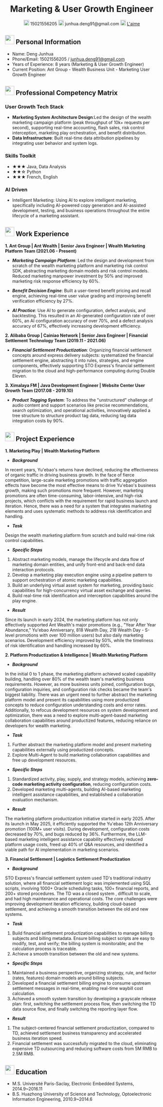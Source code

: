 <center>
    <h1>Marketing & User Growth Engineer</h1>
    <div>
        <span>
            <img src="assets/phone-solid.svg" width="18px">
            15021556205
        </span>
        <span>
            <img src="assets/envelope-solid.svg" width="18px">
            junhua.deng91@gmail.com
        </span>
        <span>
            <img src="assets/github-brands.svg" width="18px">
            <a href="https://github.com/l-aime">L'aime</a>
        </span>
    </div>
</center>

## <img src="assets/info-circle-solid.svg" width="30px"> Personal Information 

- Name: Deng Junhua
- Phone/Email: 15021556205 / junhua.deng91@gmail.com
- Years of Experience: 8 years (Marketing & User Growth Engineer)
- Current Position: Ant Group - Wealth Business Unit - Marketing User Growth Engineer
  
## <img src="assets/tools-solid.svg" width="30px"> Professional Competency Matrix
### User Growth Tech Stack
- **Marketing System Architecture Design**:Led the design of the wealth marketing campaign platform (peak throughput of 10k+ requests per second), supporting real-time accounting, flash sales, risk control interception, marketing play orchestration, and benefit distribution.
- **Data Infrastructure**: Built real-time data attribution pipelines by integrating user behavior and system logs.

### Skills Toolkit
- ★★★ Java, Data Analysis
- ★★☆ Python
- ★★★ French, English

### AI Driven

- Intelligent Marketing: Using AI to explore intelligent marketing, specifically including AI-powered copy generation and AI-assisted development, testing, and business operations throughout the entire lifecycle of a marketing assistant.

## <img src="assets/briefcase-solid.svg" width="30px"> Work Experience

**1. Ant Group | Ant Wealth | Senior Java Engineer | Wealth Marketing Platform Team (2021.06 - Present)**
  
- ***Marketing Campaign Platform***: Led the design and development from scratch of the wealth marketing platform and marketing risk control SDK, abstracting marketing domain models and risk control models. Reduced marketing manpower investment by 50% and improved marketing risk response efficiency by 60%.

- ***Benefit Decision Engine***: Built a user-tiered benefit pricing and recall engine, achieving real-time user value grading and improving benefit verification efficiency by 27%.

- ***AI Practice***: Use AI to generate configuration, defect analysis, and backtesting. This resulted in an AI-generated configuration rate of over 60%, an AI configuration accuracy of over 70%, and a defect analysis accuracy of 67%, effectively increasing development efficiency.

**2. Alibaba Group | Cainiao Network | Senior Java Engineer | Financial Settlement Technology Team (2019.11 - 2021.06)**

- ***Financial Settlement Productization***: Organizing financial settlement concepts around express delivery subjects: systematized the financial settlement engine, abstracting it into rules, strategies, and engine components, effectively supporting STO Express's financial settlement migration to the cloud and high-performance computing during Double Eleven.

**3. Ximalaya FM | Java Development Engineer | Website Center User Growth Team (2017.08 - 2019.10)**

- ***Product Tagging System***: To address the "unstructured" challenge of audio content and support scenarios like precise recommendations, search optimization, and operational activities, innovatively applied a tree structure to structure product tag data, reducing tag data integration costs by 90%.

## <img src="assets/project-diagram-solid.svg" width="30px"> Project Experience

**1. Marketing Play | Wealth Marketing Platform**

- ***Background***
  
In recent years, Yu'ebao's returns have declined, reducing the effectiveness of organic traffic in driving business growth. In the face of fierce competition, large-scale marketing promotions with traffic aggregation effects have become the most effective means to drive Yu'ebao's business growth, making such promotions more frequent. However, marketing promotions are often time-consuming, labor-intensive, and high-risk projects, which conflicts with the requirement for rapid business launch and iteration. Hence, there was a need for a system that integrates marketing elements and uses systematic methods to address risk identification and handling.

- ***Task***
  
Design the wealth marketing platform from scratch and build real-time risk control capabilities.

- ***Specific Steps***
  
1. Abstract marketing models, manage the lifecycle and data flow of marketing domain entities, and unify front-end and back-end data interaction protocols.
2. Develop a marketing play execution engine using a pipeline pattern to support orchestration of atomic marketing capabilities.
3. Build an underlying virtual asset system for marketing, providing basic capabilities for high-concurrency virtual asset exchange and queries.
4. Build real-time risk identification and interception capabilities around the play engine.
   
- ***Result***

Since its launch in early 2024, the marketing platform has not only effectively supported Ant Wealth's major promotions (e.g., "Year After Year Abundance," Yu'ebao Anniversary, 818 Wealth Day, 218 Wealth Day - S-level promotions with over 100 million users) but also daily marketing scenarios. Development efficiency improved by 50%, while the timeliness of risk identification and handling increased by 60%.
  
**2. Platform Productization & Intelligence | Wealth Marketing Platform**

- ***Background***

In the initial 0 to 1 phase, the marketing platform achieved scaled capability building, handling over 80% of the wealth team's marketing business requirements. However, as more business units joined, configuration bugs, configuration inquiries, and configuration risk checks became the team's biggest liability. There was an urgent need to further abstract the marketing platform model and present its capabilities using more productized concepts to reduce configuration understanding costs and error rates. Additionally, to refocus development resources on system development and optimization, there was a need to explore multi-agent-based marketing collaboration capabilities around productized features, reducing reliance on developers for wealth marketing.

- ***Task***
1. Further abstract the marketing platform model and present marketing capabilities externally using productized concepts.
2. Explore Multi-Agent to build marketing collaboration capabilities and free up development resources.
                                    
- ***Specific Steps***
1. Standardized activity, play, supply, and strategy models, achieving **zero-code marketing activity configuration**, reducing configuration costs.
2. Developed marketing multi-agents, building AI-based marketing intelligent assistance capabilities, and established a collaboration evaluation mechanism.
   
- ***Result***

The marketing platform productization initiative started in early 2025. After its launch in May 2025, it efficiently supported the Yu'ebao 12th Anniversary promotion (100M+ user visits). During development, configuration costs decreased by 70%, and bugs reduced by 36%. Furthermore, the LLM-based marketing intelligent assistance capability effectively reduced platform usage costs, freed up 40% of Q&A resources, and identified a viable path for AI implementation in marketing scenarios.

**3. Financial Settlement | Logistics Settlement Productization** 

- ***Background***
  
STO Express's financial settlement system used TD's traditional industry solution, where all financial settlement logic was implemented using SQL scripts, involving 1000+ Oracle scheduling tasks, 100+ financial reports, and 200+ stored procedures. The TD was a closed system , difficult to scale, and had high maintenance and operational costs. The core challenges were improving development iteration efficiency, building cloud-based settlement, and achieving a smooth transition between the old and new systems.

- ***Task***
1. Build financial settlement productization capabilities to manage billing subjects and billing metadata. Ensure billing subject scripts are easy to modify, test, and verify; the billing system is monitorable; and the calculation process is traceable.
2. Achieve a smooth transition between the old and new systems.
                                    
- ***Specific Steps***
1. Maintained a business perspective, organizing strategy, rule, and factor (rates, features) domain models around billing subjects.
2. Developed a financial settlement billing engine to consume upstream settlement messages in real-time, enabling real-time waybill cost calculation.
3. Achieved a smooth system transition by developing a grayscale release plan: first, switching the settlement process flow, then switching the TD data source flow, and finally switching the reporting layer flow.

- ***Result***
1. The subject-centered financial settlement productization, compared to TD, achieved settlement business transparency and accelerated business iteration speed.
2. Financial settlement was successfully migrated to the cloud, eliminating expensive TD outsourcing and reducing software costs from 5M RMB to 2.5M RMB.

## <img src="assets/graduation-cap-solid.svg" width="30px"> Education
- M.S. Université Paris-Saclay, Electronic Embedded Systems, 2014.9~2016.11
- B.S. Huazhong University of Science and Technology, Optoelectronic Information Engineering, 2010.9~2014.6
